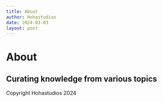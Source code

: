```yaml
---
title: About
author: Hohastudios
date: 2024-03-03
layout: post
---
```


# About

## Curating knowledge from various topics

Copyright Hohastudios 2024